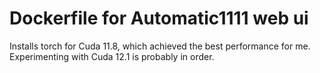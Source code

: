 # Dockerfile for Automatic1111 web ui

Installs torch for Cuda 11.8, which achieved the best performance for me.
Experimenting with Cuda 12.1 is probably in order.

